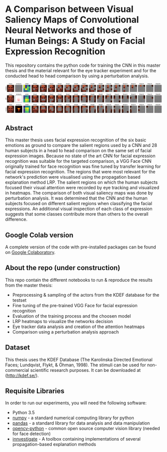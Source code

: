 # A Comparison between Visual Saliency Maps of Convolutional Neural Networks and those of Human Beings: A Study on Facial Expression Recognition

This repository contains the python code for training the CNN in this master thesis and the material relevant for the eye tracker experiment and for the conducted head to head comparison by using a perturbation analysis.


![Overview](/perturbation_overview.png)

## Abstract

This master thesis uses facial expression recognition of the six basic emotions as ground to compare the salient regions used by a CNN and 28 human subjects in a head to head comparison on the same set of facial expression images. Because no state of the art CNN for facial expression recognition was suitable for the targeted comparison, a VGG Face CNN originally trained for face recognition was fine tuned by transfer learning for facial expression recognition. The regions that were most relevant for the network's prediction were visualised using the propagation based explanation method LRP. The salient regions on which the human subjects focused their visual attention were recorded by eye tracking and visualized in heatmaps. The comparison of both visual saliency maps was done by perturbation analysis. It was determined that the CNN and the human subjects focused on different salient regions when classifying the facial expressions. An additional visual inspection of each class of expression suggests that some classes contribute more than others to the overall difference.



## Google Colab version
A complete version of the code with pre-installed packages can be found on [Google Colaboratory].

[Google Colaboratory]:https://colab.research.google.com/drive/1uFKK00fDlxtTfBLNjLTpDl37Vs5HgGwo?usp=sharing


## About the repo (under construction)

This repo contain the different notebooks to run & reproduce the results from the master thesis:

+ Preprocessing & sampling of the actors from the KDEF database for the testset
+ Fine tuning of the pre-trained VGG Face for facial expression recognition
+ Evaluation of the training process and the choosen model
+ LRP heatmaps to visualize the networks decision
+ Eye tracker data analysis and creation of the attention heatmaps
+ Comparison using a perturbation analysis approach

## Dataset

This thesis uses the KDEF Database (The Karolinska Directed Emotional Faces; Lundqvist, Flykt, & Öhman, 1998). The stimuli can be used for non-commercial scientific research purposes. It can be downloaded at (http://kdef.se/).

## Requisite Libraries 

In order to run our experiments, you will need the following software:
+ Python 3.5 
+ [numpy] - a standard numerical computing library for python
+ [pandas] - a standard library for data analysis and data manipulation 
+ [opencv-python] - common open source computer vision library (needed for face detection)
+ [innvestigate] - A toolbox containing implementations of several propagation-based explanation methods


[numpy]:http://www.numpy.org/
[pandas]:https://pandas.pydata.org/
[opencv-python]:https://github.com/skvark/opencv-python
[innvestigate]:https://github.com/albermax/innvestigate
[OpenCV]:http://opencv.org/
